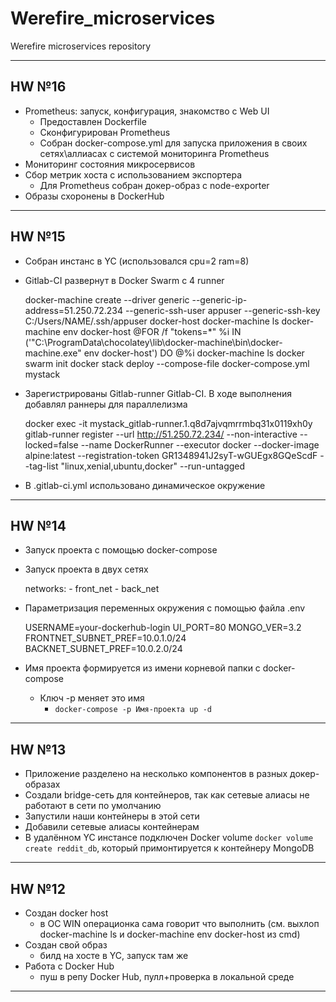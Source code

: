 # Werefire_microservices
Werefire microservices repository

---

## HW №16

* Prometheus: запуск, конфигурация, знакомство с Web UI
  * Предоставлен Dockerfile
  * Сконфигурирован Prometheus
  * Собран docker-compose.yml для запуска приложения в своих сетях\аллиасах с системой мониторинга Prometheus
* Мониторинг состояния микросервисов
* Сбор метрик хоста с использованием экспортера
  * Для Prometheus собран докер-образ c node-exporter
* Образы схоронены в DockerHub

---

## HW №15

* Собран инстанс в YC (использовался cpu=2 ram=8)
* Gitlab-CI развернут в Docker Swarm с 4 runner


    docker-machine create --driver generic --generic-ip-address=51.250.72.234 --generic-ssh-user appuser --generic-ssh-key C:/Users/NAME/.ssh/appuser docker-host
    docker-machine ls
    docker-machine env docker-host
    @FOR /f "tokens=*" %i IN ('"C:\ProgramData\chocolatey\lib\docker-machine\bin\docker-machine.exe" env docker-host') DO @%i
    docker-machine ls
    docker swarm init
    docker stack deploy --compose-file docker-compose.yml mystack

* Зарегистрированы Gitlab-runner Gitlab-CI. В ходе выполнения добавлял раннеры для параллелизма


    docker exec -it mystack_gitlab-runner.1.q8d7ajvqmrrmbq31x0119xh0y gitlab-runner register --url http://51.250.72.234/ --non-interactive --locked=false --name DockerRunner --executor docker --docker-image alpine:latest --registration-token GR1348941J2syT-wGUEgx8GQeScdF --tag-list "linux,xenial,ubuntu,docker" --run-untagged


* В .gitlab-ci.yml использовано динамическое окружение


---

## HW №14

* Запуск проекта с помощью docker-compose
* Запуск проекта в двух сетях


    networks:
      - front_net
      - back_net
* Параметризация переменных окружения с помощью файла .env


    USERNAME=your-dockerhub-login
    UI_PORT=80
    MONGO_VER=3.2
    FRONTNET_SUBNET_PREF=10.0.1.0/24
    BACKNET_SUBNET_PREF=10.0.2.0/24

* Имя проекта формируется из имени корневой папки с docker-compose
  * Ключ -p меняет это имя
    * `docker-compose -p Имя-проекта up -d`


---

## HW №13

* Приложение разделено на несколько компонентов в разных докер-образах
* Создали bridge-сеть для контейнеров, так как сетевые алиасы не
работают в сети по умолчанию
* Запустили наши контейнеры в этой сети
* Добавили сетевые алиасы контейнерам
* В удалённом YC инстансе подключен Docker volume `docker volume create reddit_db`, который примонтируется к контейнеру MongoDB

---

## HW №12

* Создан docker host
  * в ОС WIN операционка сама говорит что выполнить (см. выхлоп docker-machine ls и docker-machine env docker-host из cmd)
* Создан свой образ
  * билд на хосте в YC, запуск там же
* Работа с Docker Hub
  * пуш в репу Docker Hub, пулл+проверка в локальной среде

---
